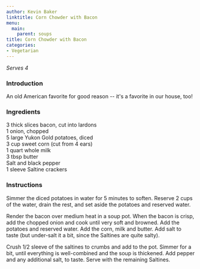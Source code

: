 ```yaml
---
author: Kevin Baker
linktitle: Corn Chowder with Bacon
menu:
  main:
    parent: soups
title: Corn Chowder with Bacon
categories:
- Vegetarian
---
```

*Serves 4*

### Introduction

An old American favorite for good reason -- it's a favorite in our house, too!

### Ingredients

<div class="ingredient-list">

3 thick slices bacon, cut into lardons  
1 onion, chopped  
5 large Yukon Gold potatoes, diced  
3 cup sweet corn (cut from 4 ears)  
1 quart whole milk  
3 tbsp butter  
Salt and black pepper  
1 sleeve Saltine crackers   

</div>

### Instructions

Simmer the diced potatoes in water for 5 minutes to soften. Reserve 2 cups of the water, drain the rest, and set aside the potatoes and reserved water.

Render the bacon over medium heat in a soup pot. When the bacon is crisp, add the chopped onion and cook until very soft and browned. Add the potatoes and reserved water. Add the corn, milk and butter. Add salt to taste (but under-salt it a bit, since the Saltines are quite salty).

Crush 1/2 sleeve of the saltines to crumbs and add to the pot. Simmer for a bit, until everything is well-combined and the soup is thickened. Add pepper and any additional salt, to taste.  Serve with the remaining Saltines.